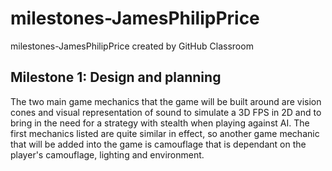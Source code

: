 # milestones-JamesPhilipPrice
milestones-JamesPhilipPrice created by GitHub Classroom
## Milestone 1: Design and planning
The two main game mechanics that the game will be built around are vision cones and visual representation of sound to simulate a 3D FPS in 2D and to bring in the need for a strategy with stealth when playing against AI. The first mechanics listed are quite similar in effect, so another game mechanic that will be added into the game is camouflage that is dependant on the player's camouflage, lighting and environment.
